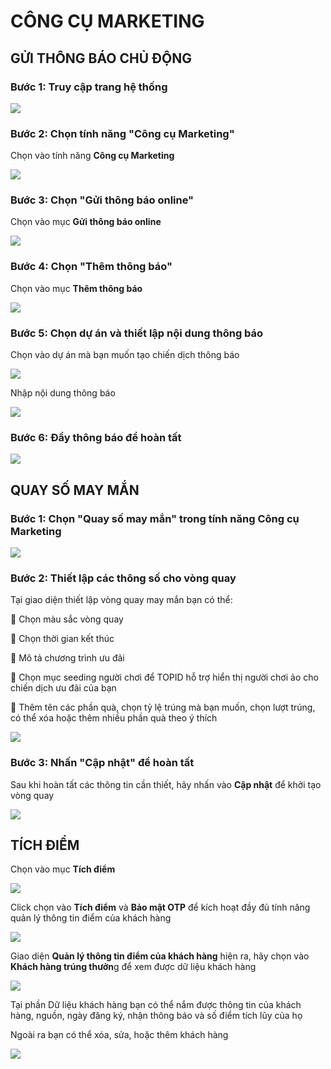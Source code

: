 # CÔNG CỤ MARKETING

## GỬI THÔNG BÁO CHỦ ĐỘNG

### Bước 1: Truy cập trang hệ thống



![](<../.gitbook/assets/image (12) (1).png>)

### Bước 2: Chọn tính năng "Công cụ Marketing"

Chọn vào tính năng **Công cụ Marketing**

![](<../.gitbook/assets/image (11) (1).png>)

### Bước 3: Chọn "Gửi thông báo online"

Chọn vào mục **Gửi thông báo online**

![](<../.gitbook/assets/image (1).png>)

### Bước 4: Chọn "Thêm thông báo"

Chọn vào mục **Thêm thông báo**

![](<../.gitbook/assets/image (19) (1).png>)

### Bước 5: Chọn dự án và thiết lập nội dung thông báo

Chọn vào dự án mà bạn muốn tạo chiến dịch thông báo

![](<../.gitbook/assets/image (3) (1).png>)

Nhập nội dung thông báo&#x20;

![](<../.gitbook/assets/image (14).png>)

### Bước 6: Đẩy thông báo để hoàn tất

![](<../.gitbook/assets/image (24).png>)

## QUAY SỐ MAY MẮN

### Bước 1: Chọn "Quay số may mắn" trong tính năng Công cụ Marketing

![](<../.gitbook/assets/image (21).png>)

### Bước 2: Thiết lập các thông số cho vòng quay

Tại giao diện thiết lập vòng quay may mắn bạn có thể:

🔹 Chọn màu sắc vòng quay

🔹 Chọn thời gian kết thúc&#x20;

🔹 Mô tả chương trình ưu đãi

🔹 Chọn mục seeding người chơi để TOPID hỗ trợ hiển thị người chơi ảo cho chiến dịch ưu đãi của bạn

🔹 Thêm tên các phần quà, chọn tỷ lệ trúng mà bạn muốn, chọn lượt trúng, có thể xóa hoặc thêm nhiều phần quà theo ý thích



![](<../.gitbook/assets/image (28).png>)

### Bước 3: Nhấn "Cập nhật" để hoàn tất

Sau khi hoàn tất các thông tin cần thiết, hãy nhấn vào **Cập nhật** để khởi tạo vòng quay

![](<../.gitbook/assets/image (9).png>)

## TÍCH ĐIỂM

Chọn vào mục **Tích điểm**

![](<../.gitbook/assets/image (23).png>)

Click chọn vào **Tích điểm** và **Bảo mật OTP** để kích hoạt đầy đủ tính năng quản lý thông tin điểm của khách hàng

![](<../.gitbook/assets/image (29).png>)





Giao diện **Quản lý thông tin điểm của khách hàng** hiện ra, hãy chọn vào **Khách hàng trúng thưởn**g để xem được dữ liệu khách hàng

![](<../.gitbook/assets/image (31).png>)

Tại phần Dữ liệu khách hàng bạn có thể nắm được thông tin của khách hàng, nguồn, ngày đăng ký, nhận thông báo và số điểm tích lũy của họ

Ngoài ra bạn có thể xóa, sửa, hoặc thêm khách hàng

![](<../.gitbook/assets/image (12).png>)

